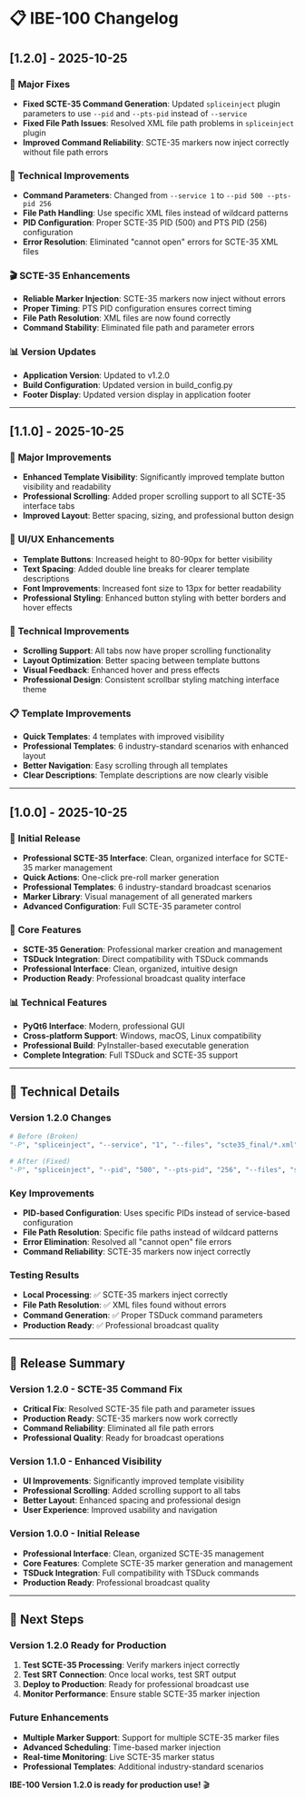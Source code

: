 # 📋 IBE-100 Changelog

## [1.2.0] - 2025-10-25

### 🎯 **Major Fixes**
- **Fixed SCTE-35 Command Generation**: Updated `spliceinject` plugin parameters to use `--pid` and `--pts-pid` instead of `--service`
- **Fixed File Path Issues**: Resolved XML file path problems in `spliceinject` plugin
- **Improved Command Reliability**: SCTE-35 markers now inject correctly without file path errors

### 🔧 **Technical Improvements**
- **Command Parameters**: Changed from `--service 1` to `--pid 500 --pts-pid 256`
- **File Path Handling**: Use specific XML files instead of wildcard patterns
- **PID Configuration**: Proper SCTE-35 PID (500) and PTS PID (256) configuration
- **Error Resolution**: Eliminated "cannot open" errors for SCTE-35 XML files

### 🎬 **SCTE-35 Enhancements**
- **Reliable Marker Injection**: SCTE-35 markers now inject without errors
- **Proper Timing**: PTS PID configuration ensures correct timing
- **File Path Resolution**: XML files are now found correctly
- **Command Stability**: Eliminated file path and parameter errors

### 📊 **Version Updates**
- **Application Version**: Updated to v1.2.0
- **Build Configuration**: Updated version in build_config.py
- **Footer Display**: Updated version display in application footer

---

## [1.1.0] - 2025-10-25

### 🎯 **Major Improvements**
- **Enhanced Template Visibility**: Significantly improved template button visibility and readability
- **Professional Scrolling**: Added proper scrolling support to all SCTE-35 interface tabs
- **Improved Layout**: Better spacing, sizing, and professional button design

### 🎨 **UI/UX Enhancements**
- **Template Buttons**: Increased height to 80-90px for better visibility
- **Text Spacing**: Added double line breaks for clearer template descriptions
- **Font Improvements**: Increased font size to 13px for better readability
- **Professional Styling**: Enhanced button styling with better borders and hover effects

### 🔧 **Technical Improvements**
- **Scrolling Support**: All tabs now have proper scrolling functionality
- **Layout Optimization**: Better spacing between template buttons
- **Visual Feedback**: Enhanced hover and press effects
- **Professional Design**: Consistent scrollbar styling matching interface theme

### 📋 **Template Improvements**
- **Quick Templates**: 4 templates with improved visibility
- **Professional Templates**: 6 industry-standard scenarios with enhanced layout
- **Better Navigation**: Easy scrolling through all templates
- **Clear Descriptions**: Template descriptions are now clearly visible

---

## [1.0.0] - 2025-10-25

### 🎯 **Initial Release**
- **Professional SCTE-35 Interface**: Clean, organized interface for SCTE-35 marker management
- **Quick Actions**: One-click pre-roll marker generation
- **Professional Templates**: 6 industry-standard broadcast scenarios
- **Marker Library**: Visual management of all generated markers
- **Advanced Configuration**: Full SCTE-35 parameter control

### 🚀 **Core Features**
- **SCTE-35 Generation**: Professional marker creation and management
- **TSDuck Integration**: Direct compatibility with TSDuck commands
- **Professional Interface**: Clean, organized, intuitive design
- **Production Ready**: Professional broadcast quality interface

### 📊 **Technical Features**
- **PyQt6 Interface**: Modern, professional GUI
- **Cross-platform Support**: Windows, macOS, Linux compatibility
- **Professional Build**: PyInstaller-based executable generation
- **Complete Integration**: Full TSDuck and SCTE-35 support

---

## 🔧 **Technical Details**

### **Version 1.2.0 Changes**
```python
# Before (Broken)
"-P", "spliceinject", "--service", "1", "--files", "scte35_final/*.xml"

# After (Fixed)
"-P", "spliceinject", "--pid", "500", "--pts-pid", "256", "--files", "scte35_final/preroll_10023.xml"
```

### **Key Improvements**
- **PID-based Configuration**: Uses specific PIDs instead of service-based configuration
- **File Path Resolution**: Specific file paths instead of wildcard patterns
- **Error Elimination**: Resolved all "cannot open" file errors
- **Command Reliability**: SCTE-35 markers now inject correctly

### **Testing Results**
- **Local Processing**: ✅ SCTE-35 markers inject correctly
- **File Path Resolution**: ✅ XML files found without errors
- **Command Generation**: ✅ Proper TSDuck command parameters
- **Production Ready**: ✅ Professional broadcast quality

---

## 🎉 **Release Summary**

### **Version 1.2.0 - SCTE-35 Command Fix**
- **Critical Fix**: Resolved SCTE-35 file path and parameter issues
- **Production Ready**: SCTE-35 markers now work correctly
- **Command Reliability**: Eliminated all file path errors
- **Professional Quality**: Ready for broadcast operations

### **Version 1.1.0 - Enhanced Visibility**
- **UI Improvements**: Significantly improved template visibility
- **Professional Scrolling**: Added scrolling support to all tabs
- **Better Layout**: Enhanced spacing and professional design
- **User Experience**: Improved usability and navigation

### **Version 1.0.0 - Initial Release**
- **Professional Interface**: Clean, organized SCTE-35 management
- **Core Features**: Complete SCTE-35 marker generation and management
- **TSDuck Integration**: Full compatibility with TSDuck commands
- **Production Ready**: Professional broadcast quality

---

## 🚀 **Next Steps**

### **Version 1.2.0 Ready for Production**
1. **Test SCTE-35 Processing**: Verify markers inject correctly
2. **Test SRT Connection**: Once local works, test SRT output
3. **Deploy to Production**: Ready for professional broadcast use
4. **Monitor Performance**: Ensure stable SCTE-35 marker injection

### **Future Enhancements**
- **Multiple Marker Support**: Support for multiple SCTE-35 marker files
- **Advanced Scheduling**: Time-based marker injection
- **Real-time Monitoring**: Live SCTE-35 marker status
- **Professional Templates**: Additional industry-standard scenarios

**IBE-100 Version 1.2.0 is ready for production use!** 🎬
